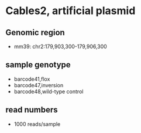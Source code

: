 # Cables2, artificial plasmid

## Genomic region

- mm39: chr2:179,903,300-179,906,300

## sample genotype

- barcode41,flox
- barcode47,inversion
- barcode48,wild-type control

## read numbers

- 1000 reads/sample